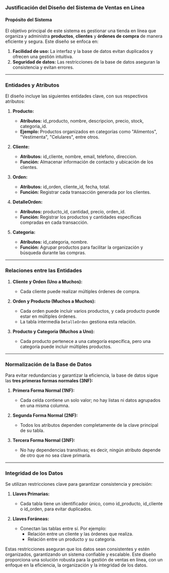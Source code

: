 ### **Justificación del Diseño del Sistema de Ventas en Línea**

#### **Propósito del Sistema**
El objetivo principal de este sistema es gestionar una tienda en línea que organiza y administra **productos**, **clientes** y **órdenes de compra** de manera eficiente y segura. Este diseño se enfoca en:
1. **Facilidad de uso:** La interfaz y la base de datos evitan duplicados y ofrecen una gestión intuitiva.
2. **Seguridad de datos:** Las restricciones de la base de datos aseguran la consistencia y evitan errores.

-----

### **Entidades y Atributos**
El diseño incluye las siguientes entidades clave, con sus respectivos atributos:

1. **Producto:**
   - **Atributos:** id_producto, nombre, descripcion, precio, stock, categoria_id.
   - **Ejemplo:** Productos organizados en categorías como "Alimentos", "Vestimenta", "Celulares", entre otros.

2. **Cliente:**
   - **Atributos:** id_cliente, nombre, email, telefono, direccion.
   - **Función:** Almacenar información de contacto y ubicación de los clientes.

3. **Orden:**
   - **Atributos:** id_orden, cliente_id, fecha, total.
   - **Función:** Registrar cada transacción generada por los clientes.

4. **DetalleOrden:**
   - **Atributos:** producto_id, cantidad, precio, orden_id.
   - **Función:** Registrar los productos y cantidades específicas compradas en cada transacción.

5. **Categoria:**
   - **Atributos:** id_categoria, nombre.
   - **Función:** Agrupar productos para facilitar la organización y búsqueda durante las compras.

-----

### **Relaciones entre las Entidades**
1. **Cliente y Orden (Uno a Muchos):** 
   - Cada cliente puede realizar múltiples órdenes de compra.
   
2. **Orden y Producto (Muchos a Muchos):**
   - Cada orden puede incluir varios productos, y cada producto puede estar en múltiples órdenes. 
   - La tabla intermedia `DetalleOrden` gestiona esta relación.

3. **Producto y Categoria (Muchos a Uno):**
   - Cada producto pertenece a una categoría específica, pero una categoría puede incluir múltiples productos.

-----

### **Normalización de la Base de Datos**
Para evitar redundancias y garantizar la eficiencia, la base de datos sigue las **tres primeras formas normales (3NF):**

1. **Primera Forma Normal (1NF):**
   - Cada celda contiene un solo valor; no hay listas ni datos agrupados en una misma columna.

2. **Segunda Forma Normal (2NF):**
   - Todos los atributos dependen completamente de la clave principal de su tabla.

3. **Tercera Forma Normal (3NF):**
   - No hay dependencias transitivas; es decir, ningún atributo depende de otro que no sea clave primaria.

-----

### **Integridad de los Datos**
Se utilizan restricciones clave para garantizar consistencia y precisión:

1. **Llaves Primarias:**
   - Cada tabla tiene un identificador único, como id_producto, id_cliente o id_orden, para evitar duplicados.

2. **Llaves Foráneas:**
   - Conectan las tablas entre sí. Por ejemplo:
     - Relación entre un cliente y las órdenes que realiza.
     - Relación entre un producto y su categoría.

Estas restricciones aseguran que los datos sean consistentes y estén organizados, garantizando un sistema confiable y escalable. Este diseño proporciona una solución robusta para la gestión de ventas en línea, con un enfoque en la eficiencia, la organización y la integridad de los datos.